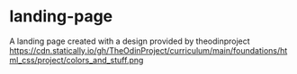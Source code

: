 # landing-page

A landing page created with a design provided by theodinproject
https://cdn.statically.io/gh/TheOdinProject/curriculum/main/foundations/html_css/project/colors_and_stuff.png
